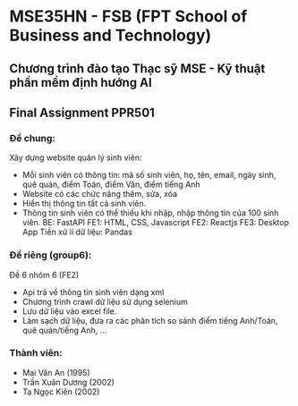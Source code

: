 # MSE35HN - FSB (FPT School of Business and Technology)
Chương trình đào tạo Thạc sỹ MSE - Kỹ thuật phần mềm định hướng AI
---
## Final Assignment PPR501
### **Đề chung:**
Xây dựng website quản lý sinh viên:
- Mỗi sinh viên có thông tin: mã số sinh viên, họ,
tên, email, ngày sinh, quê quán, điểm Toán, điểm
Văn, điểm tiếng Anh
- Website có các chức năng thêm, sửa, xóa
- Hiển thị thông tin tất cả sinh viên.
- Thông tin sinh viên có thể thiếu khi nhập, nhập
thông tin của 100 sinh viên.
BE: FastAPI
FE1: HTML, CSS, Javascript
FE2: Reactjs
FE3: Desktop App
Tiền xử lí dữ liệu: Pandas
  
### **Đề riêng (group6):**
Đề 6 nhóm 6 (FE2)
- Api trả về thông tin sinh viên dạng xml
- Chương trình crawl dữ liệu sử dụng selenium
- Lưu dữ liệu vào excel file.
- Làm sạch dữ liệu, đưa ra các phân tích so sánh điểm
tiếng Anh/Toán, quê quán/tiếng Anh, ...

### Thành viên:
- Mai Văn An (1995)
- Trần Xuân Dương (2002) 
- Tạ Ngọc Kiên (2002)
